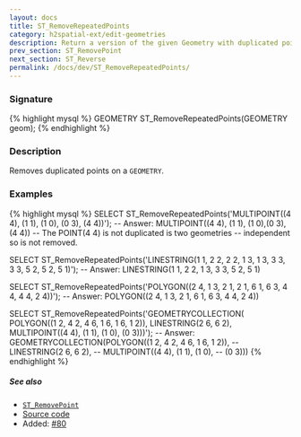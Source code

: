 ```yaml
---
layout: docs
title: ST_RemoveRepeatedPoints
category: h2spatial-ext/edit-geometries
description: Return a version of the given Geometry with duplicated points removed
prev_section: ST_RemovePoint
next_section: ST_Reverse
permalink: /docs/dev/ST_RemoveRepeatedPoints/
---
```


### Signature

{% highlight mysql %}
GEOMETRY ST_RemoveRepeatedPoints(GEOMETRY geom);
{% endhighlight %}

### Description
Removes duplicated points on a `GEOMETRY`.

### Examples

{% highlight mysql %}
SELECT ST_RemoveRepeatedPoints('MULTIPOINT((4 4), (1 1), (1 0), 
                                           (0 3), (4 4))');
-- Answer:  MULTIPOINT((4 4), (1 1), (1 0),(0 3), (4 4))
-- The POINT(4 4) is not duplicated is two geometries 
--  independent so is not removed.

SELECT ST_RemoveRepeatedPoints('LINESTRING(1 1, 2 2, 2 2, 1 3, 
                                           1 3, 3 3, 3 3, 5 2, 
                                           5 2, 5 1)');
-- Answer: LINESTRING(1 1, 2 2, 1 3, 3 3, 5 2, 5 1) 

SELECT ST_RemoveRepeatedPoints('POLYGON((2 4, 1 3, 2 1, 2 1, 
                                         6 1, 6 3, 4 4, 4 4, 
                                         2 4))');
-- Answer: POLYGON((2 4, 1 3, 2 1, 6 1, 6 3, 4 4, 2 4))

SELECT ST_RemoveRepeatedPoints('GEOMETRYCOLLECTION(
                      POLYGON((1 2, 4 2, 4 6, 1 6, 1 6, 1 2)), 
                      LINESTRING(2 6, 6 2), 
                      MULTIPOINT((4 4), (1 1), (1 0), (0 3)))');
-- Answer: GEOMETRYCOLLECTION(POLYGON((1 2, 4 2, 4 6, 1 6, 1 2)), 
--                            LINESTRING(2 6, 6 2), 
--                            MULTIPOINT((4 4), (1 1), (1 0), 
--                                        (0 3)))
{% endhighlight %}

##### See also

* [`ST_RemovePoint`](../ST_RemovePoint)
* <a href="https://github.com/irstv/H2GIS/blob/master/h2spatial-ext/src/main/java/org/h2gis/h2spatialext/function/spatial/edit/ST_RemoveRepeatedPoints.java" target="_blank">Source code</a>
* Added: <a href="https://github.com/irstv/H2GIS/pull/80" target="_blank">#80</a>
